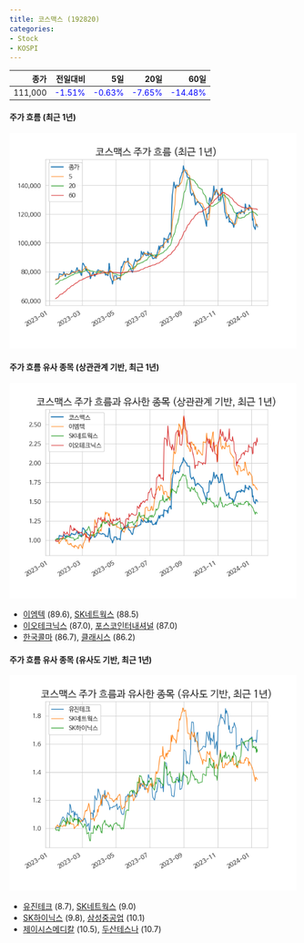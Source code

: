```yaml
---
title: 코스맥스 (192820)
categories:
- Stock
- KOSPI
---
```


|종가|전일대비|5일|20일|60일|
|---:|-------:|--:|---:|---:|
|111,000|<span style="color: blue">-1.51%</span>|<span style="color: blue">-0.63%</span>|<span style="color: blue">-7.65%</span>|<span style="color: blue">-14.48%</span>|

<!-- more -->

#### 주가 흐름 (최근 1년)
![192820](/assets/images/stock/192820.png)


#### 주가 흐름 유사 종목 (상관관계 기반, 최근 1년)
![192820](/assets/images/stock/192820_corr.png)
- [이엠텍](/091120/) (89.6), [SK네트웍스](/001740/) (88.5)
- [이오테크닉스](/039030/) (87.0), [포스코인터내셔널](/047050/) (87.0)
- [한국콜마](/161890/) (86.7), [클래시스](/214150/) (86.2)


#### 주가 흐름 유사 종목 (유사도 기반, 최근 1년)
![192820](/assets/images/stock/192820_sim.png)
- [유진테크](/084370/) (8.7), [SK네트웍스](/001740/) (9.0)
- [SK하이닉스](/000660/) (9.8), [삼성중공업](/010140/) (10.1)
- [제이시스메디칼](/287410/) (10.5), [두산테스나](/131970/) (10.7)